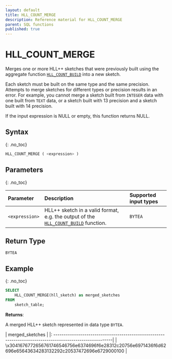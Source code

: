 ```yaml
---
layout: default
title: HLL_COUNT_MERGE
description: Reference material for HLL_COUNT_MERGE
parent: SQL functions
published: true
---
```



# HLL_COUNT_MERGE

Merges one or more HLL++ sketches that were previously built using the aggregate function [`HLL_COUNT_BUILD`](hll-count-build.md) into a new sketch.

Each sketch must be built on the same type and the same precision.
Attempts to merge sketches for different types or precision results in an error.
For example, you cannot merge a sketch built from `INTEGER` data with one built from `TEXT` data,
or a sketch built with 13 precision and a sketch built with 14 precision.

If the input expression is NULL or empty, this function returns NULL.

## Syntax
{: .no_toc}

```sql
HLL_COUNT_MERGE ( <expression> )
```

## Parameters
{: .no_toc}

| Parameter | Description                                                                                                               | Supported input types |
| :--------- |:--------------------------------------------------------------------------------------------------------------------------|:----------------------|
| `<expression>`  | HLL++ sketch in a valid format, e.g. the output of the [`HLL_COUNT_BUILD`](hll-count-build.md) function. | `BYTEA`                |

## Return Type
`BYTEA`

## Example
{: .no_toc}

```sql
SELECT
    HLL_COUNT_MERGE(hll_sketch) as merged_sketches
FROM
    sketch_table;
```

**Returns**: 

A merged HLL++ sketch represented in data type `BYTEA`.

|  merged_sketches                                                                                           |
|: ----------------------------------------------------------------------------------------------------------|
| \x3041676772656761746546756e6374696f6e28312c20756e6971436f6d62696e65643634283132292c20537472696e6729000100 |
